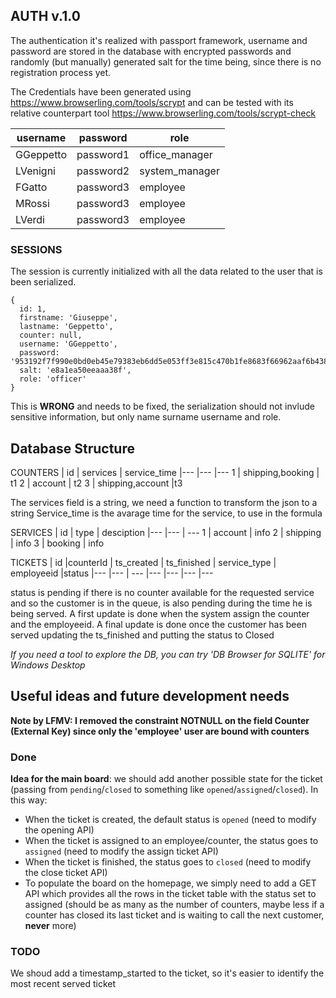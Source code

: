 ## AUTH v.1.0

The authentication it's realized with passport framework, username and password are stored in the database with encrypted passwords and randomly (but manually) generated salt for the time being, since there is no registration process yet.

The Credentials have been generated using https://www.browserling.com/tools/scrypt
and can be tested with its relative counterpart tool https://www.browserling.com/tools/scrypt-check


| username  | password    | role   |
|---        |---          |---|
|  GGeppetto |  password1 |  office_manager |
|  LVenigni |  password2 | system_manager  |
|  FGatto    |  password3 | employee  |
| MRossi | password3 | employee  |
| LVerdi | password3 | employee  |

### SESSIONS

The session is currently initialized with all the data related to the user that is been serialized.
```
{
  id: 1,
  firstname: 'Giuseppe',
  lastname: 'Geppetto',
  counter: null,
  username: 'GGeppetto',
  password: '953192f7f990e0bd0eb45e79383eb6dd5e053ff3e815c470b1fe8683f66962aaf6b438beb02230a7ea1cb22176bdd4c4b8e70764d7adf56f582f0e071dd779c8',
  salt: 'e8a1ea50eeaaa38f',
  role: 'officer'
}
```

This is **WRONG** and needs to be fixed, the serialization should not invlude sensitive information, but only name surname username and role.

## Database Structure

COUNTERS
| id  | services  | service_time
|---        |---  |---
1     | shipping,booking | t1
2     | account   | t2
3     | shipping,account |t3

The services field is a string, we need a function to transform the json to a string 
Service_time is the avarage time for the service, to use in the formula

SERVICES
| id  | type   | desciption
|---        |--- | ---
1     | account | info
2     | shipping | info
3     | booking | info

TICKETS
| id |counterId | ts_created | ts_finished | service_type | employeeid |status
|---        |--- | --- |--- |--- |--- |---


status is pending if there is no counter available for the requested service and so the customer is in the queue, is also pending during the time he is being served.
A first update is done when the system assign the counter and the employeeid.
A final update is done once the customer has been served updating the ts_finished and putting the status to Closed


*If you need a tool to explore the DB, you can try 'DB Browser for SQLITE' for Windows Desktop*


## Useful ideas and future development needs

**Note by LFMV: I removed the constraint NOTNULL on the field Counter (External Key) since only the 'employee' user are bound with counters**

### Done
**Idea for the main board**: we should add another possible state for the ticket (passing from `pending`/`closed` to something like `opened`/`assigned`/`closed`). In this way:
  - When the ticket is created, the default status is `opened` (need to modify the opening API)
  - When the ticket is assigned to an employee/counter, the status goes to `assigned` (need to modify the assign ticket API)
  - When the ticket is finished, the status goes to `closed` (need to modify the close ticket API)
  - To populate the board on the homepage, we simply need to add a GET API which provides all the rows in the ticket table  with the status set to assigned (should be as many as the number of counters, maybe less if a counter has closed its last ticket and is waiting to call the next customer, **never** more)

### TODO
We shoud add a timestamp_started to the ticket, so it's easier to identify the most recent served ticket